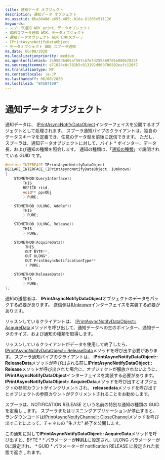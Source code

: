 ```yaml
---
title: 通知データ オブジェクト
description: 通知データ オブジェクト
ms.assetid: 6ba8840d-a693-485c-81da-81205e511120
keywords:
- スプーラ通知 WDK print、データオブジェクト
- 印刷スプーラ通知 WDK、データオブジェクト
- 通知データオブジェクト WDK 印刷スプーラ
- IPrintAsyncNotifyDataObject
- データオブジェクト WDK スプーラ通知
ms.date: 06/08/2020
ms.localizationpriority: medium
ms.openlocfilehash: 2b955d6405af507c67e7d255569f01e980b7013f
ms.sourcegitcommit: d71024c0c782b5c013192d960700802eafc120f7
ms.translationtype: MT
ms.contentlocale: ja-JP
ms.lasthandoff: 06/08/2020
ms.locfileid: "84507109"
---
```

# <a name="notification-data-object"></a>通知データ オブジェクト

通知データは、 [IPrintAsyncNotifyDataObject](https://docs.microsoft.com/windows/win32/api/prnasnot/nn-prnasnot-iprintasyncnotifydataobject)インターフェイスを公開するオブジェクトとして処理されます。 スプーラ通知パイプのクライアントは、独自のデータスキーマを定義でき、任意のデータ型を前後に送信できます。 ただし、スプーラは、通知データオブジェクトに対して、バイト \* ポインター、データ長、および通知の種類を照会します。 通知の種類は、「[通知の種類](notification-filtering-and-communication-styles.md#notification-types)」で説明されている GUID です。

```cpp
#define INTERFACE IPrintAsyncNotifyDataObject
DECLARE_INTERFACE_(IPrintAsyncNotifyDataObject, IUnknown)
{
    STDMETHOD(QueryInterface)(
        THIS_
        REFIID riid,
        void** ppvObj
        ) PURE;

    STDMETHOD_(ULONG, AddRef)(
        THIS
        ) PURE;

    STDMETHOD_(ULONG, Release)(
        THIS
        ) PURE;

    STDMETHOD(AcquireData)(
         THIS_
         OUT BYTE**,
         OUT ULONG*,
         OUT PrintAsyncNotificationType**
         ) PURE;

    STDMETHOD(ReleaseData)(
        THIS
        ) PURE;
};
```

通知の送信者は、 **IPrintAsyncNotifyDataObject**オブジェクトのデータをパックする必要があります。 送信側は[IUnknown](https://docs.microsoft.com/windows/win32/api/unknwn/nn-unknwn-iunknown)インターフェイスを実装する必要があります。

リッスンしているクライアントは、 [IPrintAsyncNotifyDataObject:: AcquireData](https://docs.microsoft.com/windows/win32/api/prnasnot/nf-prnasnot-iprintasyncnotifydataobject-acquiredata)メソッドを呼び出して、通知データへの生のポインター、通知データのサイズ、および通知の種類を取得します。

リッスンしているクライアントがデータを使用して終了したら、 [IPrintAsyncNotifyDataObject:: ReleaseData](https://docs.microsoft.com/windows/win32/api/prnasnot/nf-prnasnot-iprintasyncnotifydataobject-releasedata)メソッドを呼び出す必要があります。 スプーラ通知パイプのクライアントは、 **IPrintAsyncNotifyDataObject:: ReleaseData**メソッドが呼び出される前に**IPrintAsyncNotifyDataObject:: Release**メソッドが呼び出された場合に、オブジェクトが解放されないように、 **IPrintAsyncNotifyDataObject**インターフェイスを実装する必要があります。 **IPrintAsyncNotifyDataObject:: AcquireData**メソッドを呼び出すとオブジェクトの参照カウントがインクリメントされ、 **releasedata**メソッドを呼び出すとオブジェクトの参照カウントがデクリメントされることをお勧めします。

スプーラは、NOTIFICATION RELEASE という名前の特別な通知の種類の GUID を定義し \_ ます。 スプーラまたはリスニングアプリケーションが停止すると、ランダウンコードは[IPrintAsyncNotifyChannel:: CloseChannel](https://docs.microsoft.com/windows/win32/api/prnasnot/nf-prnasnot-iprintasyncnotifychannel-closechannel)メソッドを呼び出すことによって、チャネルの "生きた" 終了を公開します。

この通知に対して**IPrintAsyncNotifyDataObject:: AcquireData**メソッドを呼び出すと、BYTE \* \* パラメーターが**NULL**に設定され、ULONG パラメーターが0に設定され、 \* GUID \* パラメーターが notification RELEASE に設定された状態で返さ \_ れます。
